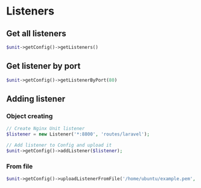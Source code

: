 # Listeners

## Get all listeners

```php
$unit->getConfig()->getListeners()
```

## Get listener by port

```php
$unit->getConfig()->getListenerByPort(80)
```

## Adding listener

### Object creating

```php
// Create Nginx Unit listener
$listener = new Listener('*:8800', 'routes/laravel');

// Add listener to Config and upload it
$unit->getConfig()->addListener($listener);
```

### From file

```php
$unit->getConfig()->uploadListenerFromFile('/home/ubuntu/example.pem', '*:80')
```
